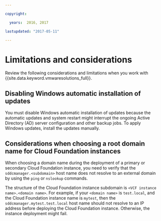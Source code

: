 ```yaml
---

copyright:

  years:  2016, 2017

lastupdated: "2017-05-11"

---
```


# Limitations and considerations

Review the following considerations and limitations when you work with {{site.data.keyword.vmwaresolutions_full}}.

## Disabling Windows automatic installation of updates

You must disable Windows automatic installation of updates because the automatic updates and system restart might interrupt the ongoing Active Directory (AD) server configuration and other backup jobs. To apply Windows updates, install the updates manually.

## Considerations when choosing a root domain name for Cloud Foundation instances

When choosing a domain name during the deployment of a primary or secondary Cloud Foundation instance, you need to verify that the `sddcmanager.<subdomain>` host name does not resolve to an external domain by using the `ping` or `nslookup` commands.

The structure of the Cloud Foundation instance subdomain is `<VCF instance name>.<domain name>`. For example, if your `<domain name>` is `test.local`, and the Cloud Foundation instance name is `mytest`, then the `sddcmanager.mytest.test.local` host name should not resolve to an IP address before deploying the Cloud Foundation instance. Otherwise, the instance deployment might fail.
